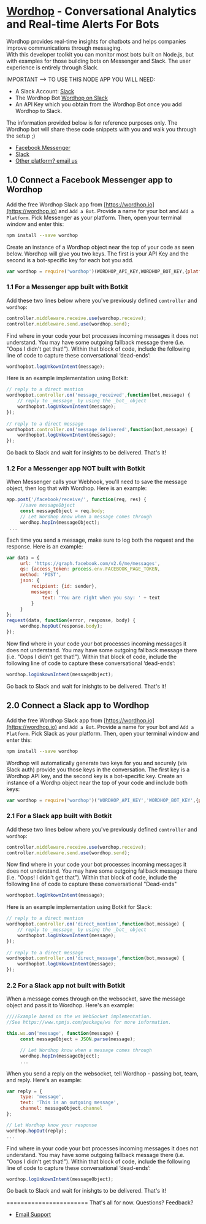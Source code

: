 # [Wordhop](https://wordhop.io) - Conversational Analytics and Real-time Alerts For Bots

Wordhop provides real-time insights for chatbots and helps companies improve communications through messaging.  
With this developer toolkit you can monitor most bots built on Node.js, but with examples for those building bots on Messenger and Slack.
The user experience is entirely through Slack.

IMPORTANT --> TO USE THIS NODE APP YOU WILL NEED:
* A Slack Account: [Slack](https://api.slack.com)
* The Wordhop Bot [Wordhop on Slack](https://developer.wordhop.io)
* An API Key which you obtain from the Wordhop Bot once you add Wordhop to Slack.

The information provided below is for reference purposes only.  The Wordhop bot will share these code snippets with you and walk you through the setup ;)

* [Facebook Messenger](https://developers.facebook.com)
* [Slack](https://api.slack.com)
* [Other platform? email us](mailto:support@wordhop.io)

## 1.0 Connect a Facebook Messenger app to Wordhop

Add the free Wordhop Slack app from [https://wordhop.io](https://wordhop.io) and `Add a Bot`.  Provide a name for your bot and `Add a Platform`.  Pick Messenger as your platform. Then, open your terminal window and enter this:

```bash
npm install --save wordhop
```

Create an instance of a Wordhop object near the top of your code as seen below. Wordhop will give you two keys. The first is your API Key and the second is a bot-specific key for each bot you add.

```javascript
var wordhop = require('wordhop')(WORDHOP_API_KEY,WORDHOP_BOT_KEY,{platform:'messenger'})
```


### 1.1 For a Messenger app built with Botkit

Add these two lines below where you've previously defined `controller` and `wordhop`:

```javascript
controller.middleware.receive.use(wordhop.receive); 
controller.middleware.send.use(wordhop.send); 
```

Find where in your code your bot processes incoming messages it does not understand. You may have some outgoing fallback message there (i.e. "Oops I didn't get that!"). Within that block of code, include the following line of code to capture these conversational ‘dead-ends’:

```javascript
wordhopbot.logUnkownIntent(message);
```

Here is an example implementation using Botkit:

```javascript
// reply to a direct mention 
wordhopbot.controller.on('message_received',function(bot,message) { 
    // reply to _message_ by using the _bot_ object 
    wordhopbot.logUnkownIntent(message); 
}); 
     
// reply to a direct message 
wordhopbot.controller.on('message_delivered',function(bot,message) { 
    wordhopbot.logUnkownIntent(message); 
});
```

Go back to Slack and wait for insights to be delivered. That's it!

### 1.2 For a Messenger app NOT built with Botkit


When Messenger calls your Webhook, you'll need to save the message object, then log that with Wordhop. Here is an example:

```javascript
app.post('/facebook/receive/', function(req, res) { 
     //save messageObject 
     const messageObject = req.body; 
     // Let Wordhop know when a message comes through 
     wordhop.hopIn(messageObject); 
 ...
```

Each time you send a message, make sure to log both the request and the response. Here is an example:
```javascript
var data = { 
     url: 'https://graph.facebook.com/v2.6/me/messages', 
     qs: {access_token: process.env.FACEBOOK_PAGE_TOKEN, 
     method: 'POST', 
     json: { 
         recipient: {id: sender}, 
         message: { 
             text: 'You are right when you say: ' + text 
         } 
     } 
}; 
request(data, function(error, response, body) { 
     wordhop.hopOut(response.body); 
});
```

Now find where in your code your bot processes incoming messages it does not understand. You may have some outgoing fallback message there (i.e. "Oops I didn't get that!"). Within that block of code, include the following line of code to capture these conversational ‘dead-ends’:

```javascript
wordhop.logUnkownIntent(messageObject);
```

Go back to Slack and wait for inishgts to be delivered. That's it!

## 2.0 Connect a Slack app to Wordhop

Add the free Wordhop Slack app from [https://wordhop.io](https://wordhop.io) and  `Add a Bot`.  Provide a name for your bot and  `Add a Platform`.  Pick Slack as your platform. Then, open your terminal window and enter this:

```bash
npm install --save wordhop
```

Wordhop will automatically generate two keys for you and securely (via Slack auth) provide you those keys in the conversation. The first key is a Wordhop API key, and the second key is a bot-specific key.  Create an instance of a Wordhp object near the top of your code and include both keys:  

```javascript
var wordhop = require('wordhop')('WORDHOP_API_KEY','WORDHOP_BOT_KEY',{platform:'slack'});
```


### 2.1 For a Slack app built with Botkit

Add these two lines below where you've previously defined `controller` and `wordhop`:

```javascript
controller.middleware.receive.use(wordhop.receive); 
controller.middleware.send.use(wordhop.send); 
```

Now find where in your code your bot processes incoming messages it does not understand. You may have some outgoing fallback message there (i.e. "Oops! I didn't get that"). Within that block of code, include the following line of code to capture these conversational "Dead-ends"

```javascript
wordhopbot.logUnkownIntent(message);
```

Here is an example implementation using Botkit for Slack:

```javascript
// reply to a direct mention 
wordhopbot.controller.on('direct_mention',function(bot,message) { 
    // reply to _message_ by using the _bot_ object 
    wordhopbot.logUnkownIntent(message); 
}); 
     
// reply to a direct message 
wordhopbot.controller.on('direct_message',function(bot,message) { 
    wordhopbot.logUnkownIntent(message); 
});
```

### 2.2 For a Slack app not built with Botkit

When a message comes through on the websocket, save the message object and pass it to Wordhop. Here's an example:

```javascript
////Example based on the ws WebSocket implementation.
//See https://www.npmjs.com/package/ws for more information.

this.ws.on('message', function(message) { 
     const messageObject = JSON.parse(message); 

     // Let Wordhop know when a message comes through 
     wordhop.hopIn(messageObject);
     ...
```

When you send a reply on the websocket, tell Wordhop - passing bot, team, and reply. Here's an example:

```javascript
var reply = { 
     type: 'message', 
     text: 'This is an outgoing message', 
     channel: messageObject.channel 
}; 

// Let Wordhop know your response 
wordhop.hopOut(reply); 
...
```

Find where in your code your bot processes incoming messages it does not understand. You may have some outgoing fallback message there (i.e. "Oops I didn't get that!"). Within that block of code, include the following line of code to capture these conversational ‘dead-ends’:

```javascript
wordhop.logUnkownIntent(messageObject);
```

Go back to Slack and wait for inishgts to be delivered. That's it!

=======================
That's all for now. Questions?  Feedback?  
* [Email Support](mailto://support.wordhop.io)


